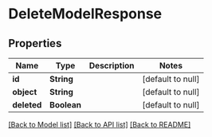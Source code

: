 # DeleteModelResponse
## Properties

| Name | Type | Description | Notes |
|------------ | ------------- | ------------- | -------------|
| **id** | **String** |  | [default to null] |
| **object** | **String** |  | [default to null] |
| **deleted** | **Boolean** |  | [default to null] |

[[Back to Model list]](../README.md#documentation-for-models) [[Back to API list]](../README.md#documentation-for-api-endpoints) [[Back to README]](../README.md)

